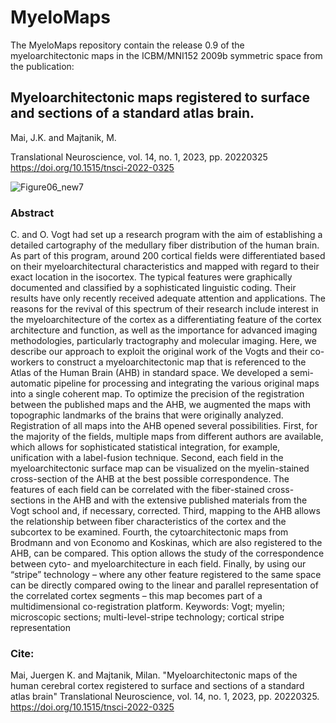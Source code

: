 # MyeloMaps 
The MyeloMaps repository contain the release 0.9 of the myeloarchitectonic maps in the ICBM/MNI152 2009b symmetric space from the publication: 

## Myeloarchitectonic maps registered to surface and sections of a standard atlas brain. 
Mai, J.K. and Majtanik, M. 

Translational Neuroscience, vol. 14, no. 1, 2023, pp. 20220325
https://doi.org/10.1515/tnsci-2022-0325

![Figure06_new7](https://github.com/MRXbrain/MyeloMaps/assets/150635183/ef909ad8-9550-44a4-a974-683f950e5af1)

### Abstract

C. and O. Vogt had set up a research program with the aim of establishing a detailed cartography of the medullary fiber distribution of the human brain. As part of this program, around 200 cortical fields were differentiated based on their myeloarchitectural characteristics and mapped with regard to their exact location in the isocortex. The typical features were graphically documented and classified by a sophisticated linguistic coding. Their results have only recently received adequate attention and applications. The reasons for the revival of this spectrum of their research include interest in the myeloarchitecture of the cortex as a differentiating feature of the cortex architecture and function, as well as the importance for advanced imaging methodologies, particularly tractography and molecular imaging. Here, we describe our approach to exploit the original work of the Vogts and their co-workers to construct a myeloarchitectonic map that is referenced to the Atlas of the Human Brain (AHB) in standard space. We developed a semi-automatic pipeline for processing and integrating the various original maps into a single coherent map. To optimize the precision of the registration between the published maps and the AHB, we augmented the maps with topographic landmarks of the brains that were originally analyzed. Registration of all maps into the AHB opened several possibilities. First, for the majority of the fields, multiple maps from different authors are available, which allows for sophisticated statistical integration, for example, unification with a label-fusion technique. Second, each field in the myeloarchitectonic surface map can be visualized on the myelin-stained cross-section of the AHB at the best possible correspondence. The features of each field can be correlated with the fiber-stained cross-sections in the AHB and with the extensive published materials from the Vogt school and, if necessary, corrected. Third, mapping to the AHB allows the relationship between fiber characteristics of the cortex and the subcortex to be examined. Fourth, the cytoarchitectonic maps from Brodmann and von Economo and Koskinas, which are also registered to the AHB, can be compared. This option allows the study of the correspondence between cyto- and myeloarchitecture in each field. Finally, by using our “stripe” technology – where any other feature registered to the same space can be directly compared owing to the linear and parallel representation of the correlated cortex segments – this map becomes part of a multidimensional co-registration platform.
Keywords: Vogt; myelin; microscopic sections; multi-level-stripe technology; cortical stripe representation

### Cite:
Mai, Juergen K. and Majtanik, Milan. "Myeloarchitectonic maps of the human cerebral cortex registered to surface and sections of a standard atlas brain" Translational Neuroscience, vol. 14, no. 1, 2023, pp. 20220325. https://doi.org/10.1515/tnsci-2022-0325

